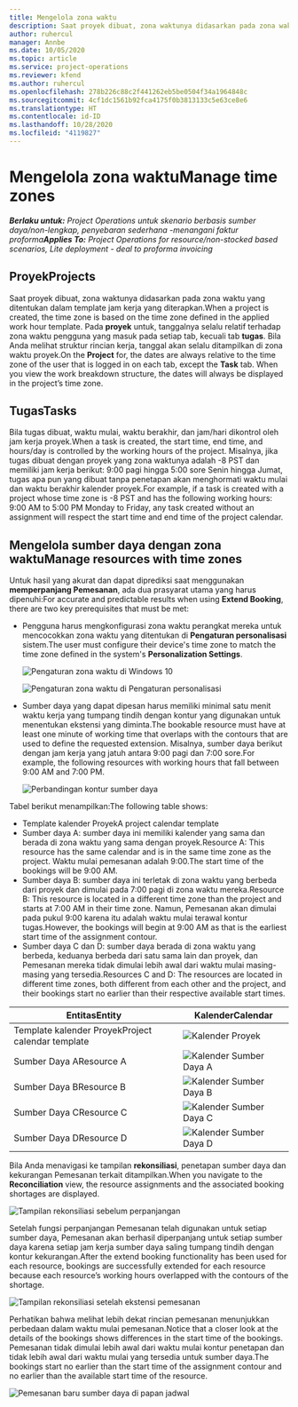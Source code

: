 ```yaml
---
title: Mengelola zona waktu
description: Saat proyek dibuat, zona waktunya didasarkan pada zona waktu yang ditentukan dalam template jam kerja yang diterapkan.
author: ruhercul
manager: Annbe
ms.date: 10/05/2020
ms.topic: article
ms.service: project-operations
ms.reviewer: kfend
ms.author: ruhercul
ms.openlocfilehash: 278b226c88c2f441262eb5be0504f34a1964848c
ms.sourcegitcommit: 4cf1dc1561b92fca4175f0b3813133c5e63ce8e6
ms.translationtype: HT
ms.contentlocale: id-ID
ms.lasthandoff: 10/28/2020
ms.locfileid: "4119827"
---
```

# <a name="manage-time-zones"></a><span data-ttu-id="c394a-103">Mengelola zona waktu</span><span class="sxs-lookup"><span data-stu-id="c394a-103">Manage time zones</span></span>

<span data-ttu-id="c394a-104">_**Berlaku untuk:** Project Operations untuk skenario berbasis sumber daya/non-lengkap, penyebaran sederhana -menangani faktur proforma_</span><span class="sxs-lookup"><span data-stu-id="c394a-104">_**Applies To:** Project Operations for resource/non-stocked based scenarios, Lite deployment - deal to proforma invoicing_</span></span>


## <a name="projects"></a><span data-ttu-id="c394a-105">Proyek</span><span class="sxs-lookup"><span data-stu-id="c394a-105">Projects</span></span>

<span data-ttu-id="c394a-106">Saat proyek dibuat, zona waktunya didasarkan pada zona waktu yang ditentukan dalam template jam kerja yang diterapkan.</span><span class="sxs-lookup"><span data-stu-id="c394a-106">When a project is created, the time zone is based on the time zone defined in the applied work hour template.</span></span> <span data-ttu-id="c394a-107">Pada **proyek** untuk, tanggalnya selalu relatif terhadap zona waktu pengguna yang masuk pada setiap tab, kecuali tab **tugas**. Bila Anda melihat struktur rincian kerja, tanggal akan selalu ditampilkan di zona waktu proyek.</span><span class="sxs-lookup"><span data-stu-id="c394a-107">On the **Project** for, the dates are always relative to the time zone of the user that is logged in on each tab, except the **Task** tab. When you view the work breakdown structure, the dates will always be displayed in the project’s time zone.</span></span>

## <a name="tasks"></a><span data-ttu-id="c394a-108">Tugas</span><span class="sxs-lookup"><span data-stu-id="c394a-108">Tasks</span></span>

<span data-ttu-id="c394a-109">Bila tugas dibuat, waktu mulai, waktu berakhir, dan jam/hari dikontrol oleh jam kerja proyek.</span><span class="sxs-lookup"><span data-stu-id="c394a-109">When a task is created, the start time, end time, and hours/day is controlled by the working hours of the project.</span></span> <span data-ttu-id="c394a-110">Misalnya, jika tugas dibuat dengan proyek yang zona waktunya adalah -8 PST dan memiliki jam kerja berikut: 9:00 pagi hingga 5:00 sore Senin hingga Jumat, tugas apa pun yang dibuat tanpa penetapan akan menghormati waktu mulai dan waktu berakhir kalender proyek.</span><span class="sxs-lookup"><span data-stu-id="c394a-110">For example, if a task is created with a project whose time zone is -8 PST and has the following working hours: 9:00 AM to 5:00 PM Monday to Friday, any task created without an assignment will respect the start time and end time of the project calendar.</span></span>

## <a name="manage-resources-with-time-zones"></a><span data-ttu-id="c394a-111">Mengelola sumber daya dengan zona waktu</span><span class="sxs-lookup"><span data-stu-id="c394a-111">Manage resources with time zones</span></span>

<span data-ttu-id="c394a-112">Untuk hasil yang akurat dan dapat diprediksi saat menggunakan **memperpanjang Pemesanan**, ada dua prasyarat utama yang harus dipenuhi:</span><span class="sxs-lookup"><span data-stu-id="c394a-112">For accurate and predictable results when using **Extend Booking**, there are two key prerequisites that must be met:</span></span>  

- <span data-ttu-id="c394a-113">Pengguna harus mengkonfigurasi zona waktu perangkat mereka untuk mencocokkan zona waktu yang ditentukan di **Pengaturan personalisasi** sistem.</span><span class="sxs-lookup"><span data-stu-id="c394a-113">The user must configure their device's time zone to match the time zone defined in the system's **Personalization Settings**.</span></span>
 
  ![Pengaturan zona waktu di Windows 10](media/reconcile-assignments-03.png)

  ![Pengaturan zona waktu di Pengaturan personalisasi](media/reconcile-assignments-04.png)
 
- <span data-ttu-id="c394a-116">Sumber daya yang dapat dipesan harus memiliki minimal satu menit waktu kerja yang tumpang tindih dengan kontur yang digunakan untuk menentukan ekstensi yang diminta.</span><span class="sxs-lookup"><span data-stu-id="c394a-116">The bookable resource must have at least one minute of working time that overlaps with the contours that are used to define the requested extension.</span></span> <span data-ttu-id="c394a-117">Misalnya, sumber daya berikut dengan jam kerja yang jatuh antara 9:00 pagi dan 7:00 sore.</span><span class="sxs-lookup"><span data-stu-id="c394a-117">For example, the following resources with working hours that fall between 9:00 AM and 7:00 PM.</span></span> 

  ![Perbandingan kontur sumber daya](media/reconcile-assignments-05.png)

<span data-ttu-id="c394a-119">Tabel berikut menampilkan:</span><span class="sxs-lookup"><span data-stu-id="c394a-119">The following table shows:</span></span>

- <span data-ttu-id="c394a-120">Template kalender Proyek</span><span class="sxs-lookup"><span data-stu-id="c394a-120">A project calendar template</span></span>
- <span data-ttu-id="c394a-121">Sumber daya A: sumber daya ini memiliki kalender yang sama dan berada di zona waktu yang sama dengan proyek.</span><span class="sxs-lookup"><span data-stu-id="c394a-121">Resource A: This resource has the same calendar and is in the same time zone as the project.</span></span> <span data-ttu-id="c394a-122">Waktu mulai pemesanan adalah 9:00.</span><span class="sxs-lookup"><span data-stu-id="c394a-122">The start time of the bookings will be 9:00 AM.</span></span>
- <span data-ttu-id="c394a-123">Sumber daya B: sumber daya ini terletak di zona waktu yang berbeda dari proyek dan dimulai pada 7:00 pagi di zona waktu mereka.</span><span class="sxs-lookup"><span data-stu-id="c394a-123">Resource B: This resource is located in a different time zone than the project and starts at 7:00 AM in their time zone.</span></span> <span data-ttu-id="c394a-124">Namun, Pemesanan akan dimulai pada pukul 9:00 karena itu adalah waktu mulai terawal kontur tugas.</span><span class="sxs-lookup"><span data-stu-id="c394a-124">However, the bookings will begin at 9:00 AM as that is the earliest start time of the assignment contour.</span></span>
- <span data-ttu-id="c394a-125">Sumber daya C dan D: sumber daya berada di zona waktu yang berbeda, keduanya berbeda dari satu sama lain dan proyek, dan Pemesanan mereka tidak dimulai lebih awal dari waktu mulai masing-masing yang tersedia.</span><span class="sxs-lookup"><span data-stu-id="c394a-125">Resources C and D: The resources are located in different time zones, both different from each other and the project, and their bookings start no earlier than their respective available start times.</span></span>

|<span data-ttu-id="c394a-126">Entitas</span><span class="sxs-lookup"><span data-stu-id="c394a-126">Entity</span></span>  |<span data-ttu-id="c394a-127">Kalender</span><span class="sxs-lookup"><span data-stu-id="c394a-127">Calendar</span></span>  |
|-|-|
|<span data-ttu-id="c394a-128">Template kalender Proyek</span><span class="sxs-lookup"><span data-stu-id="c394a-128">Project calendar template</span></span>   | ![Kalender Proyek](media/reconcile-assignments-06.png) |
|<span data-ttu-id="c394a-130">Sumber Daya A</span><span class="sxs-lookup"><span data-stu-id="c394a-130">Resource A</span></span>  | ![Kalender Sumber Daya A](media/reconcile-assignments-06.png) |
|<span data-ttu-id="c394a-132">Sumber Daya B</span><span class="sxs-lookup"><span data-stu-id="c394a-132">Resource B</span></span>  |  ![Kalender Sumber Daya B](media/reconcile-assignments-07.png) |
|<span data-ttu-id="c394a-134">Sumber Daya C</span><span class="sxs-lookup"><span data-stu-id="c394a-134">Resource C</span></span>  |  ![Kalender Sumber Daya C](media/reconcile-assignments-08.png) |
|<span data-ttu-id="c394a-136">Sumber Daya D</span><span class="sxs-lookup"><span data-stu-id="c394a-136">Resource D</span></span>  | ![Kalender Sumber Daya D](media/reconcile-assignments-09.png)  |
 
<span data-ttu-id="c394a-138">Bila Anda menavigasi ke tampilan **rekonsiliasi**, penetapan sumber daya dan kekurangan Pemesanan terkait ditampilkan.</span><span class="sxs-lookup"><span data-stu-id="c394a-138">When you navigate to the **Reconciliation** view, the resource assignments and the associated booking shortages are displayed.</span></span>

![Tampilan rekonsiliasi sebelum perpanjangan](media/reconcile-assignments-10.png)

<span data-ttu-id="c394a-140">Setelah fungsi perpanjangan Pemesanan telah digunakan untuk setiap sumber daya, Pemesanan akan berhasil diperpanjang untuk setiap sumber daya karena setiap jam kerja sumber daya saling tumpang tindih dengan kontur kekurangan.</span><span class="sxs-lookup"><span data-stu-id="c394a-140">After the extend booking functionality has been used for each resource, bookings are successfully extended for each resource because each resource’s working hours overlapped with the contours of the shortage.</span></span>

![Tampilan rekonsiliasi setelah ekstensi pemesanan](media/reconcile-assignments-11.png) 

<span data-ttu-id="c394a-142">Perhatikan bahwa melihat lebih dekat rincian pemesanan menunjukkan perbedaan dalam waktu mulai pemesanan.</span><span class="sxs-lookup"><span data-stu-id="c394a-142">Notice that a closer look at the details of the bookings shows differences in the start time of the bookings.</span></span> <span data-ttu-id="c394a-143">Pemesanan tidak dimulai lebih awal dari waktu mulai kontur penetapan dan tidak lebih awal dari waktu mulai yang tersedia untuk sumber daya.</span><span class="sxs-lookup"><span data-stu-id="c394a-143">The bookings start no earlier than the start time of the assignment contour and no earlier than the available start time of the resource.</span></span>

![Pemesanan baru sumber daya di papan jadwal](media/reconcile-assignments-12.png)
